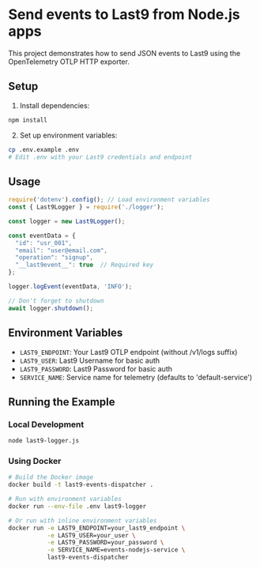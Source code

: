 # Send events to Last9 from Node.js apps

This project demonstrates how to send JSON events to Last9 using the OpenTelemetry OTLP HTTP exporter.

## Setup

1. Install dependencies:
```bash
npm install
```

2. Set up environment variables:
```bash
cp .env.example .env
# Edit .env with your Last9 credentials and endpoint
```

## Usage

```javascript
require('dotenv').config(); // Load environment variables
const { Last9Logger } = require('./logger');

const logger = new Last9Logger();

const eventData = {
  "id": "usr_001",
  "email": "user@email.com",
  "operation": "signup",
  "__last9event__": true  // Required key
};

logger.logEvent(eventData, 'INFO');

// Don't forget to shutdown
await logger.shutdown();
```

## Environment Variables

- `LAST9_ENDPOINT`: Your Last9 OTLP endpoint (without /v1/logs suffix)
- `LAST9_USER`: Last9 Username for basic auth 
- `LAST9_PASSWORD`: Last9 Password for basic auth
- `SERVICE_NAME`: Service name for telemetry (defaults to 'default-service')

## Running the Example

### Local Development
```bash
node last9-logger.js
```

### Using Docker
```bash
# Build the Docker image
docker build -t last9-events-dispatcher .

# Run with environment variables
docker run --env-file .env last9-logger

# Or run with inline environment variables
docker run -e LAST9_ENDPOINT=your_last9_endpoint \
           -e LAST9_USER=your_user \
           -e LAST9_PASSWORD=your_password \
           -e SERVICE_NAME=events-nodejs-service \
           last9-events-dispatcher

```


